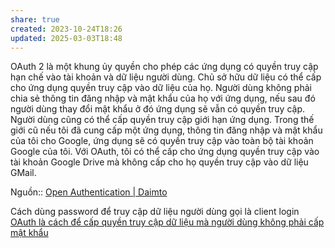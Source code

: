 ```yaml
---
share: true
created: 2023-10-24T18:26
updated: 2025-03-03T18:48
---
```

OAuth 2 là một khung ủy quyền cho phép các ứng dụng có quyền truy cập hạn chế vào tài khoản và dữ liệu người dùng. Chủ sở hữu dữ liệu có thể cấp cho ứng dụng quyền truy cập vào dữ liệu của họ. Người dùng không phải chia sẻ thông tin đăng nhập và mật khẩu của họ với ứng dụng, nếu sau đó người dùng thay đổi mật khẩu ở đó ứng dụng sẽ vẫn có quyền truy cập. Người dùng cũng có thể cấp quyền truy cập giới hạn ứng dụng. Trong thế giới cũ nếu tôi đã cung cấp một ứng dụng, thông tin đăng nhập và mật khẩu của tôi cho Google, ứng dụng sẽ có quyền truy cập vào toàn bộ tài khoản Google của tôi. Với OAuth, tôi có thể cấp cho ứng dụng quyền truy cập vào tài khoản Google Drive mà không cấp cho họ quyền truy cập vào dữ liệu GMail.

Nguồn:: [Open Authentication | Daimto](https://www.daimto.com/open-authentication/)

Cách dùng password để truy cập dữ liệu người dùng gọi là client login
[OAuth là cách để cấp quyền truy cập dữ liệu mà người dùng không phải cấp mật khẩu](OAuth%20l%C3%A0%20c%C3%A1ch%20%C4%91%E1%BB%83%20c%E1%BA%A5p%20quy%E1%BB%81n%20truy%20c%E1%BA%ADp%20d%E1%BB%AF%20li%E1%BB%87u%20m%C3%A0%20ng%C6%B0%E1%BB%9Di%20d%C3%B9ng%20kh%C3%B4ng%20ph%E1%BA%A3i%20c%E1%BA%A5p%20m%E1%BA%ADt%20kh%E1%BA%A9u.md)
